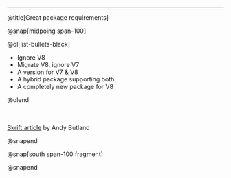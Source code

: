 ---

@title[Great package requirements]

@snap[midpoing span-100]

@ol[list-bullets-black]

- Ignore V8
- Migrate V8, ignore V7
- A version for V7 & V8
- A hybrid package supporting both
- A completely new package for V8

@olend

<span class="fragment"><br><br>[Skrift article](https://skrift.io/articles/archive/upgrading-umbraco-packages-for-v8-whilst-maintaining-support-for-v7/) by Andy Butland</span>

@snapend

@snap[south span-100 fragment]

@snapend
